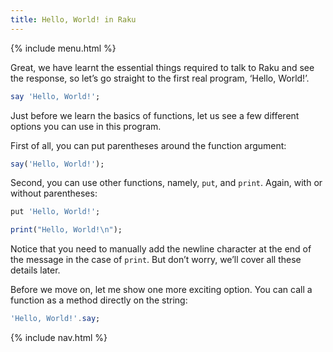 ```yaml
---
title: Hello, World! in Raku
---
```


{% include menu.html %}

Great, we have learnt the essential things required to talk to Raku and see the response, so let’s go straight to the first real program, ‘Hello, World!’.

```raku
say 'Hello, World!';
```

Just before we learn the basics of functions, let us see a few different options you can use in this program.

First of all, you can put parentheses around the function argument:

```raku
say('Hello, World!');
```

Second, you can use other functions, namely, `put`, and `print`. Again, with or without parentheses:

```raku
put 'Hello, World!';

print("Hello, World!\n");
```

Notice that you need to manually add the newline character at the end of the message in the case of `print`. But don’t worry, we’ll cover all these details later.

Before we move on, let me show one more exciting option. You can call a function as a method directly on the string:

```raku
'Hello, World!'.say;
```

{% include nav.html %}
